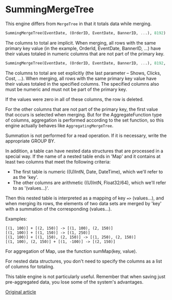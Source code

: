 <a name="table_engine-summingmergetree"></a>

# SummingMergeTree

This engine differs from `MergeTree` in that it totals data while merging.

``` sql
SummingMergeTree(EventDate, (OrderID, EventDate, BannerID, ...), 8192)
```

The columns to total are implicit. When merging, all rows with the same primary key value (in the example, OrderId, EventDate, BannerID, ...) have their values totaled in numeric columns that are not part of the primary key.

``` sql
SummingMergeTree(EventDate, (OrderID, EventDate, BannerID, ...), 8192, (Shows, Clicks, Cost, ...))
```

The columns to total are set explicitly (the last parameter – Shows, Clicks, Cost, ...). When merging, all rows with the same primary key value have their values totaled in the specified columns. The specified columns also must be numeric and must not be part of the primary key.

If the values were zero in all of these columns, the row is deleted.

For the other columns that are not part of the primary key, the first value that occurs is selected when merging. But for the AggregateFunction type of columns, aggregation is performed according to the set function, so this engine actually behaves like `AggregatingMergeTree`.

Summation is not performed for a read operation. If it is necessary, write the appropriate GROUP BY.

In addition, a table can have nested data structures that are processed in a special way.
If the name of a nested table ends in 'Map' and it contains at least two columns that meet the following criteria:

- The first table is numeric ((U)IntN, Date, DateTime), which we'll refer to as the 'key'.
- The other columns are arithmetic ((U)IntN, Float32/64), which we'll refer to as '(values...)'.

Then this nested table is interpreted as a mapping of key `=>` (values...), and when merging its rows, the elements of two data sets are merged by 'key' with a summation of the corresponding (values...).

Examples:

```
[(1, 100)] + [(2, 150)] -> [(1, 100), (2, 150)]
[(1, 100)] + [(1, 150)] -> [(1, 250)]
[(1, 100)] + [(1, 150), (2, 150)] -> [(1, 250), (2, 150)]
[(1, 100), (2, 150)] + [(1, -100)] -> [(2, 150)]
```

For aggregation of Map, use the function sumMap(key, value).

For nested data structures, you don't need to specify the columns as a list of columns for totaling.

This table engine is not particularly useful. Remember that when saving just pre-aggregated data, you lose some of the system's advantages.


[Original article](https://clickhouse.yandex/docs/en/operations/table_engines/summingmergetree/) <!--hide-->
